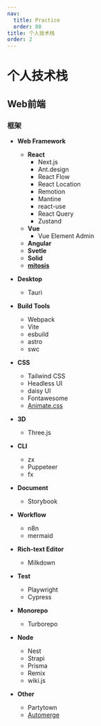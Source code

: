 ```yaml
---
nav:
  title: Practice
  order: 80
title: 个人技术栈
order: 2
---
```


# 个人技术栈

## Web前端

### 框架

- **Web Framework**
  - **React**
    - Next.js
    - Ant.design
    - React Flow
    - React Location
    - Remotion
    - Mantine
    - react-use
    - React Query
    - Zustand
  - **Vue**
    - Vue Element Admin
  - **Angular**
  - **Svetle**
  - **Solid**
  - **[mitosis](https://github.com/BuilderIO/mitosis)**
- **Desktop**
  - Tauri
- **Build Tools**
  - Webpack
  - Vite
  - esbuild
  - astro
  - swc

- **CSS**
  - Tailwind CSS
  - Headless UI
  - daisy UI
  - Fontawesome
  - [Animate.css](https://bestofjs.org/projects/animatecss)
- **3D**
  - Three.js
- **CLI**
  - zx
  - Puppeteer
  - fx
- **Document**
  - Storybook
- **Workflow**
  - n8n
  - mermaid
- **Rich-text Editor**
  - Milkdown
- **Test**
  - Playwright
  - Cypress
- **Monorepo**
  - Turborepo
- **Node**
  - Nest
  - Strapi
  - Prisma
  - Remix
  - wiki.js
- **Other**
  - Partytown
  - [Automerge](https://bestofjs.org/projects/automerge)

